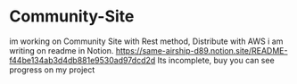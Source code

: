 # Community-Site
im working on Community Site with Rest method, Distribute with AWS
i am writing on readme in Notion. 
https://same-airship-d89.notion.site/README-f44be134ab3d4db881e9530ad97dcd2d
Its incomplete, buy you can see progress on my project
